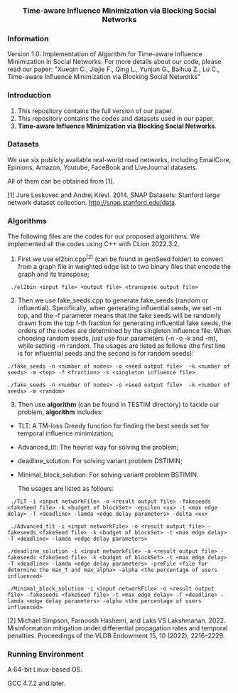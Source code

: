 <h3>
	<center>Time-aware Influence Minimization via Blocking Social Networks</center>
</h3>

### Information

Version 1.0: Implementation of Algorithm for  Time-aware Influence Minimization in Social Networks. For more details about our code, please read our paper: "Xueqin C., Jiajie F., Qing L., Yunjun G., Baihua Z., Lu C., Time-aware Influence Minimization via Blocking Social Networks"

### Introduction

1. This repository contains the full version of our paper.
2. This repository contains the codes and datasets used in our paper.
3. **Time-aware Influence Minimization via Blocking Social Networks**.

### Datasets

We use six publicly available real-world road networks, including EmailCore, Epinions, Amazon, Youtube, FaceBook and LiveJournal datasets. 

All of them can be obtained from [1].

[1] Jure Leskovec and Andrej Krevl. 2014. SNAP Datasets: Stanford large network dataset collection. http://snap.stanford.edu/data.

### Algorithms

The following files are the codes for our proposed algorithms. We implemented all the codes using C++ with CLion 2022.3.2.

1. First we use el2bin.cpp$^{[2]}$ (can be found in genSeed folder) to convert from a graph file in weighted edge list to two binary files that encode the graph and its transpose;

```shell
 ./el2bin <input file> <output file> <transpose output file>
```

2. Then we use fake_seeds.cpp to generate fake_seeds (random or influential). Specifically, when generating influential seeds, we set -m top, and the -f parameter means that the fake seeds will be randomly drawn from the top f-th fraction for generating influential fake seeds, the orders of the nodes are determined by the  singleton influence file. When choosing random seeds, just use four parameters (-n -o -k and -m), while setting -m random. The usages are listed as follows (the first line is for influential seeds and the second is for random seeds):

```shell
./fake_seeds -n <number of nodes> -o <seed output file>  -k <number of seeds> -m <top> -f <fraction> -s <singleton influence file>
```

```shell
./fake_seeds -n <number of nodes> -o <seed output file>  -k <number of seeds> -m <random> 
```

3. Then use **algorithm** (can be found in TESTIM directory) to tackle our problem, **algorithm** includes:

- TLT:  A TM-loss Greedy function for finding the best seeds set for temporal influence minimization;
- Advanced_tlt: The heurist way for solving the problem;
- deadline_solution: For solving variant problem DSTIMIN;
- Minimal_block_solution: For solving variant problem BSTIMIN.

   The usages are listed as follows:

```shell
 ./TLT -i <input networkFile> -o <result output file> -fakeseeds <fakeSeed file> -k <budget of blockSet> -epsilon <xx> -t <max edge delay> -T <deadline> -lamda <edge delay parameters> -delta <xx>
```

```shell
 ./Advanced_tlt -i <input networkFile> -o <result output file> -fakeseeds <fakeSeed file> -k <budget of blockSet> -t <max edge delay> -T <deadline> -lamda <edge delay parameters> 
```

```shell
./deadline_solution -i <input networkFile> -o <result output file> -fakeseeds <fakeSeed file> -k <budget of blockSet> -t <max edge delay> -T <deadline> -lamda <edge delay parameters> -preFile <file for determine the max_T and max_alpha> -alpha <the percentage of users influenced>
```

```shell
./Minimal_block_solution -i <input networkFile> -o <result output file> -fakeseeds <fakeSeed file> -t <max edge delay> -T <deadline> -lamda <edge delay parameters> -alpha <the percentage of users influenced>
```

[2] Michael Simpson, Farnoosh Hashemi, and Laks VS Lakshmanan. 2022. Misinformation mitigation under differential propagation rates and temporal penalties. Proceedings of the VLDB Endowment 15, 10 (2022), 2216–2229.

### Running Environment

A 64-bit Linux-based OS. 

GCC 4.7.2 and later.